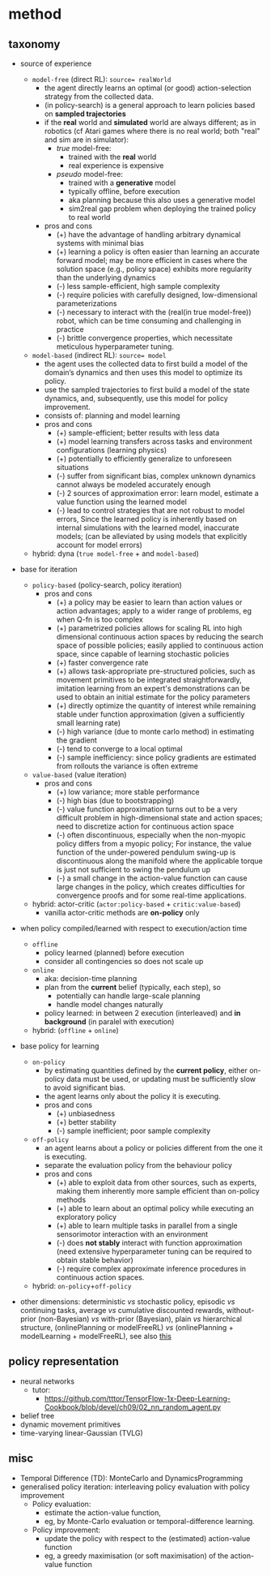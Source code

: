 # method

## taxonomy
* source of experience
  * `model-free` (direct RL): `source= realWorld`
    * the agent directly learns an optimal (or good) action-selection strategy from the collected data.
    * (in policy-search) is a general approach to learn policies based on **sampled trajectories**
    * if the **real** world and **simulated** world are always different;
      as in robotics (cf Atari games where there is no real world; both "real" and sim are in simulator):
      * _true_ model-free:
        * trained with the **real** world
        * real experience is expensive
      * _pseudo_ model-free:
        * trained with a **generative** model
        * typically offline, before execution
        * aka planning because this also uses a generative model
        * sim2real gap problem when deploying the trained policy to real world
    * pros and cons
      * (+) have the advantage of handling arbitrary dynamical systems with minimal bias
      * (+) learning a policy is often easier than learning an accurate forward model;
            may be more efficient in cases where the solution space (e.g., policy space)
            exhibits more regularity than the underlying dynamics
      * (-) less sample-efficient, high sample complexity
      * (-) require policies with carefully designed, low-dimensional parameterizations
      * (-) necessary to interact with the (real(in true model-free)) robot,
            which can be time consuming and challenging in practice
      * (-) brittle convergence properties,
            which necessitate meticulous hyperparameter tuning.
  * `model-based` (indirect RL): `source= model`
    * the agent uses the collected data to first build a model of the domain’s dynamics and
      then uses this model to optimize its policy.
    * use the sampled trajectories to first build a model of the state dynamics, and,
      subsequently, use this model for policy improvement.
    * consists of: planning and model learning
    * pros and cons
      * (+) sample-efficient; better results with less data
      * (+) model learning transfers across tasks and environment configurations (learning physics)
      * (+) potentially to efficiently generalize to unforeseen situations
      * (-) suffer from significant bias, complex unknown dynamics cannot always be modeled accurately enough
      * (-) 2 sources of approximation error: learn model, estimate a value function using the learned model
      * (-) lead to control strategies that are not robust to model errors,
            Since the learned policy is inherently based on internal simulations with the learned model, inaccurate models;
            (can be alleviated by using models that explicitly account for model errors)
  * hybrid: dyna (`true model-free` + and `model-based`)

* base for iteration
  * `policy-based` (policy-search, policy iteration)
    * pros and cons
      * (+) a policy may be easier to learn than action values or action advantages;
            apply to a wider range of problems, eg when Q-fn is too complex
      * (+) parametrized policies allows for scaling RL into
            high dimensional continuous action spaces by reducing the search space of possible policies;
            easily applied to continuous action space, since capable of learning stochastic policies
      * (+) faster convergence rate
      * (+) allows task-appropriate pre-structured policies, such as
            movement primitives to be integrated straightforwardly,
            imitation learning from an expert's demonstrations can be used to
            obtain an initial estimate for the policy parameters
      * (+) directly optimize the quantity of interest while remaining stable under function approximation
            (given a sufficiently small learning rate)
      * (-) high variance (due to monte carlo method) in estimating the gradient
      * (-) tend to converge to a local optimal
      * (-) sample inefficiency: since policy gradients are estimated from rollouts the variance is often extreme
  * `value-based` (value iteration)
    * pros and cons
      * (+) low variance; more stable performance
      * (-) high bias (due to bootstrapping)
      * (-) value function approximation turns out to be a very difficult problem
            in high-dimensional state and action spaces;
            need to discretize action for continuous action space
      * (-) often discontinuous, especially when the non-myopic policy differs
            from a myopic policy; For instance, the value function of the under-powered pendulum swing-up is
            discontinuous along the manifold where the applicable torque is
            just not sufficient to swing the pendulum up
      * (-)  a small change in the action-value function can cause large changes
            in the policy, which creates difficulties for convergence proofs and
            for some real-time applications.
  * hybrid: actor-critic (`actor:policy-based` + `critic:value-based`)
    * vanilla actor-critic methods are **on-policy** only

* when policy compiled/learned with respect to execution/action time
  * `offline`
    * policy learned (planned) before execution
    * consider all contingencies so does not scale up
  * `online`
    * aka: decision-time planning
    * plan from the **current** belief (typically, each step), so
      * potentially can handle large-scale planning
      * handle model changes naturally
    * policy learned:
      in between 2 execution (interleaved) and **in background** (in paralel with execution)
  * hybrid: (`offline` + `online`)

* base policy for learning
  * `on-policy`
    * by estimating quantities defined by the **current policy**, either
      on-policy data must be used, or updating must be sufficiently slow to avoid significant bias.
    * the agent learns only about the policy it is executing.
    * pros and cons
      * (+) unbiasedness
      * (+) better stability
      * (-) sample inefficient; poor sample complexity
  * `off-policy`
    * an agent learns about a policy or policies different from the one it is executing.
    * separate the evaluation policy from the behaviour policy
    * pros and cons
      * (+) able to exploit data from other sources, such as experts,
            making them inherently more sample efficient than on-policy methods
      * (+) able to learn about an optimal policy while executing an exploratory policy
      * (+) able to learn multiple tasks in parallel from
            a single sensorimotor interaction with an environment
      * (-) does **not stably** interact with function approximation
            (need extensive hyperparameter tuning can be required to obtain stable behavior)
      * (-) require complex approximate inference procedures in continuous action spaces.
  * hybrid: `on-policy`+`off-policy`

* other dimensions:
  deterministic _vs_ stochastic policy,
  episodic _vs_ continuing tasks,
  average _vs_ cumulative discounted rewards,
  without-prior (non-Bayesian) _vs_ with-prior (Bayesian),
  plain _vs_ hierarchical structure,
  (onlinePlanning or modelFreeRL) _vs_ (onlinePlanning + modelLearning + modelFreeRL),
  see also [this](https://github.com/tttor/rl-foundation/blob/master/book/rl-intro-sutton2018/part_01_summary.md)

## policy representation
* neural networks
  * tutor:
    * https://github.com/tttor/TensorFlow-1x-Deep-Learning-Cookbook/blob/devel/ch09/02_nn_random_agent.py
* belief tree
* dynamic movement primitives
* time-varying linear-Gaussian (TVLG)

## misc
* Temporal Difference (TD):
  MonteCarlo and DynamicsProgramming
* generalised policy iteration: interleaving policy evaluation with policy improvement
  * Policy evaluation:
    * estimate the action-value function,
    * eg, by Monte-Carlo evaluation or temporal-difference learning.
  * Policy improvement:
    * update the policy with respect to the (estimated) action-value function
    * eg, a greedy maximisation (or soft maximisation) of the action-value function
